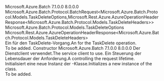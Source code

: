 <Type Name="TaskDeleteBatchRequest" FullName="Microsoft.Azure.Batch.Protocol.BatchRequests.TaskDeleteBatchRequest">
  <TypeSignature Language="C#" Value="public class TaskDeleteBatchRequest : Microsoft.Azure.Batch.Protocol.BatchRequest&lt;Microsoft.Azure.Batch.Protocol.Models.TaskDeleteOptions,Microsoft.Rest.Azure.AzureOperationHeaderResponse&lt;Microsoft.Azure.Batch.Protocol.Models.TaskDeleteHeaders&gt;&gt;" />
  <TypeSignature Language="ILAsm" Value=".class public auto ansi beforefieldinit TaskDeleteBatchRequest extends Microsoft.Azure.Batch.Protocol.BatchRequest`2&lt;class Microsoft.Azure.Batch.Protocol.Models.TaskDeleteOptions, class Microsoft.Rest.Azure.AzureOperationHeaderResponse`1&lt;class Microsoft.Azure.Batch.Protocol.Models.TaskDeleteHeaders&gt;&gt;" />
  <TypeSignature Language="DocId" Value="T:Microsoft.Azure.Batch.Protocol.BatchRequests.TaskDeleteBatchRequest" />
  <TypeSignature Language="VB.NET" Value="Public Class TaskDeleteBatchRequest&#xA;Inherits BatchRequest(Of TaskDeleteOptions, AzureOperationHeaderResponse(Of TaskDeleteHeaders))" />
  <TypeSignature Language="F#" Value="type TaskDeleteBatchRequest = class&#xA;    inherit BatchRequest&lt;TaskDeleteOptions, AzureOperationHeaderResponse&lt;TaskDeleteHeaders&gt;&gt;" />
  <AssemblyInfo>
    <AssemblyName>Microsoft.Azure.Batch</AssemblyName>
    <AssemblyVersion>7.1.0.0</AssemblyVersion>
    <AssemblyVersion>8.0.0.0</AssemblyVersion>
  </AssemblyInfo>
  <Base>
    <BaseTypeName>Microsoft.Azure.Batch.Protocol.BatchRequest&lt;Microsoft.Azure.Batch.Protocol.Models.TaskDeleteOptions,Microsoft.Rest.Azure.AzureOperationHeaderResponse&lt;Microsoft.Azure.Batch.Protocol.Models.TaskDeleteHeaders&gt;&gt;</BaseTypeName>
    <BaseTypeArguments>
      <BaseTypeArgument TypeParamName="TOptions">Microsoft.Azure.Batch.Protocol.Models.TaskDeleteOptions</BaseTypeArgument>
      <BaseTypeArgument TypeParamName="TResponse">Microsoft.Rest.Azure.AzureOperationHeaderResponse&lt;Microsoft.Azure.Batch.Protocol.Models.TaskDeleteHeaders&gt;</BaseTypeArgument>
    </BaseTypeArguments>
  </Base>
  <Interfaces />
  <Docs>
    <summary>
            <span data-ttu-id="5707a-101">Ein <see cref="T:Microsoft.Azure.Batch.Protocol.IBatchRequest" /> für den TaskDelete-Vorgang.</span><span class="sxs-lookup"><span data-stu-id="5707a-101">An <see cref="T:Microsoft.Azure.Batch.Protocol.IBatchRequest" /> for the TaskDelete operation.</span></span>
            </summary>
    <remarks>To be added.</remarks>
  </Docs>
  <Members>
    <Member MemberName=".ctor">
      <MemberSignature Language="C#" Value="public TaskDeleteBatchRequest (Microsoft.Azure.Batch.Protocol.BatchServiceClient serviceClient, System.Threading.CancellationToken cancellationToken);" />
      <MemberSignature Language="ILAsm" Value=".method public hidebysig specialname rtspecialname instance void .ctor(class Microsoft.Azure.Batch.Protocol.BatchServiceClient serviceClient, valuetype System.Threading.CancellationToken cancellationToken) cil managed" />
      <MemberSignature Language="DocId" Value="M:Microsoft.Azure.Batch.Protocol.BatchRequests.TaskDeleteBatchRequest.#ctor(Microsoft.Azure.Batch.Protocol.BatchServiceClient,System.Threading.CancellationToken)" />
      <MemberSignature Language="F#" Value="new Microsoft.Azure.Batch.Protocol.BatchRequests.TaskDeleteBatchRequest : Microsoft.Azure.Batch.Protocol.BatchServiceClient * System.Threading.CancellationToken -&gt; Microsoft.Azure.Batch.Protocol.BatchRequests.TaskDeleteBatchRequest" Usage="new Microsoft.Azure.Batch.Protocol.BatchRequests.TaskDeleteBatchRequest (serviceClient, cancellationToken)" />
      <MemberType>Constructor</MemberType>
      <AssemblyInfo>
        <AssemblyName>Microsoft.Azure.Batch</AssemblyName>
        <AssemblyVersion>7.1.0.0</AssemblyVersion>
        <AssemblyVersion>8.0.0.0</AssemblyVersion>
      </AssemblyInfo>
      <Parameters>
        <Parameter Name="serviceClient" Type="Microsoft.Azure.Batch.Protocol.BatchServiceClient" />
        <Parameter Name="cancellationToken" Type="System.Threading.CancellationToken" />
      </Parameters>
      <Docs>
        <param name="serviceClient"><span data-ttu-id="5707a-102">Der Dienstclient verwendet.</span><span class="sxs-lookup"><span data-stu-id="5707a-102">The service client to use.</span></span></param>
        <param name="cancellationToken"><span data-ttu-id="5707a-103">Ein <see cref="T:System.Threading.CancellationToken" /> Steuerung der Lebensdauer der Anforderung.</span><span class="sxs-lookup"><span data-stu-id="5707a-103">A <see cref="T:System.Threading.CancellationToken" /> controlling the request lifetime.</span></span></param>
        <summary>
            <span data-ttu-id="5707a-104">Initialisiert eine neue Instanz der <see cref="T:Microsoft.Azure.Batch.Protocol.BatchRequests.TaskDeleteBatchRequest" />-Klasse.</span><span class="sxs-lookup"><span data-stu-id="5707a-104">Initializes a new instance of the <see cref="T:Microsoft.Azure.Batch.Protocol.BatchRequests.TaskDeleteBatchRequest" /> class.</span></span>
            </summary>
        <remarks>To be added.</remarks>
      </Docs>
    </Member>
  </Members>
</Type>